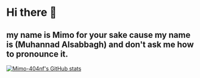 # Hi there 👋
## my name is Mimo for your sake cause my name is (Muhannad Alsabbagh) and don't ask me how to pronounce it.

[![Mimo-404nf's GitHub stats](https://github-readme-stats.vercel.app/api?username=mimo-404nf)](https://github.com/mimo-404nf/github-readme-stats&show-icons=true$theme=radical)

